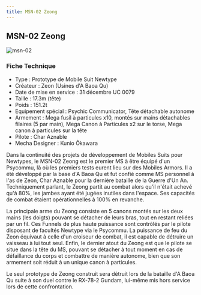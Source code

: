 ```yaml
---
title: MSN-02 Zeong
---
```


MSN-02 Zeong
------------


![msn-02](/images/stories/saga/msgundam/mechas/msn-02.png)


### Fiche Technique


* Type : Prototype de Mobile Suit Newtype
* Créateur : Zeon (Usines d'A Baoa Qu)
* Date de mise en service : 31 décembre UC 0079
* Taille : 17.3m (tête)
* Poids : 151.2t
* Equipement spécial : Psychic Communicator, Tête détachable autonome
* Armement : Mega fusil à particules x10, montés sur mains détachables filaires (5 par main), Mega Canon à Particules x2 sur le torse, Mega canon à particules sur la tête
* Pilote : Char Aznable
* Mecha Designer : Kunio Ôkawara


Dans la continuité des projets de développement de Mobiles Suits pour Newtypes, le MSN-02 Zeong est le premier MS à être équipé d'un Psycommu, là où les premiers tests eurent lieu sur des Mobiles Armors. Il a été développé par la base d'A Baoa Qu et fut confié comme MS personnel à l'as de Zeon, Char Aznable pour la dernière bataille de la Guerre d'Un An. Techniquement parlant, le Zeong partit au combat alors qu'il n'était achevé qu'à 80%, les jambes ayant été jugées inutiles dans l'espace. Ses capacités de combat étaient opérationnelles à 100% en revanche.


La principale arme du Zeong consiste en 5 canons montés sur les deux mains (les doigts) pouvant se détacher de leurs bras, tout en restant reliées par un fil. Ces Funnels de plus haute puissance sont contrôlés par le pilote disposant de facultés Newtype via le Psycommu. La puissance de feu du Zeon équivaut à celle d'un croiseur de combat, il est capable de détruire un vaisseau à lui tout seul. Enfin, le dernier atout du Zeong est que le pilote se situe dans la tête du MS, pouvant se détacher à tout moment en cas de défaillance du corps et combattre de manière autonome, bien que son armement soit réduit à un unique canon à particules.


Le seul prototype de Zeong construit sera détruit lors de la bataille d'A Baoa Qu suite à son duel contre le RX-78-2 Gundam, lui-même mis hors service lors de cette confrontation.

